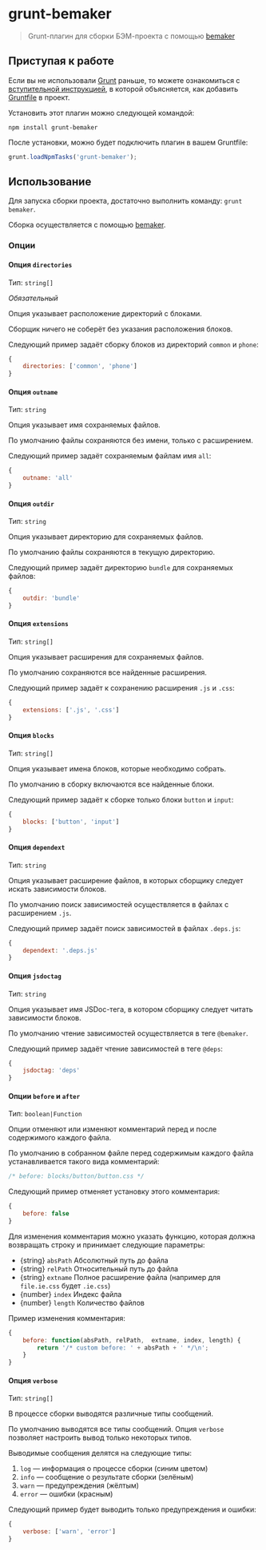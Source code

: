 # grunt-bemaker

> Grunt-плагин для сборки БЭМ-проекта с помощью [bemaker](https://github.com/tenorok/bemaker)

## Приступая к работе

Если вы не использовали [Grunt](http://gruntjs.com/) раньше, то можете ознакомиться с [вступительной инструкцией](http://gruntjs.com/getting-started), в которой объясняется, как добавить [Gruntfile](http://gruntjs.com/sample-gruntfile) в проект.

Установить этот плагин можно следующей командой:

```shell
npm install grunt-bemaker
```

После установки, можно будет подключить плагин в вашем Gruntfile:

```js
grunt.loadNpmTasks('grunt-bemaker');
```

## Использование

Для запуска сборки проекта, достаточно выполнить команду: `grunt bemaker`.

Сборка осуществляется с помощью [bemaker](https://github.com/tenorok/bemaker).

### Опции

#### Опция `directories`

Тип: `string[]`

_Обязательный_

Опция указывает расположение директорий с блоками.

Сборщик ничего не соберёт без указания расположения блоков.

Следующий пример задаёт сборку блоков из директорий `common` и `phone`:

```js
{
    directories: ['common', 'phone']
}
```

#### Опция `outname`

Тип: `string`

Опция указывает имя сохраняемых файлов.

По умолчанию файлы сохраняются без имени, только с расширением.

Следующий пример задаёт сохраняемым файлам имя `all`:

```js
{
    outname: 'all'
}
```

#### Опция `outdir`

Тип: `string`

Опция указывает директорию для сохраняемых файлов.

По умолчанию файлы сохраняются в текущую директорию.

Следующий пример задаёт директорию `bundle` для сохраняемых файлов:

```js
{
    outdir: 'bundle'
}
```

#### Опция `extensions`

Тип: `string[]`

Опция указывает расширения для сохраняемых файлов.

По умолчанию сохраняются все найденные расширения.

Следующий пример задаёт к сохранению расширения `.js` и `.css`:

```js
{
    extensions: ['.js', '.css']
}
```

#### Опция `blocks`

Тип: `string[]`

Опция указывает имена блоков, которые необходимо собрать.

По умолчанию в сборку включаются все найденные блоки.

Следующий пример задаёт к сборке только блоки `button` и `input`:

```js
{
    blocks: ['button', 'input']
}
```

#### Опция `dependext`

Тип: `string`

Опция указывает расширение файлов, в которых
сборщику следует искать зависимости блоков.

По умолчанию поиск зависимостей осуществляется в файлах с расширением `.js`.

Следующий пример задаёт поиск зависимостей в файлах `.deps.js`:

```js
{
    dependext: '.deps.js'
}
```

#### Опция `jsdoctag`

Тип: `string`

Опция указывает имя JSDoc-тега, в котором сборщику следует
читать зависимости блоков.

По умолчанию чтение зависимостей осуществляется в теге `@bemaker`.

Следующий пример задаёт чтение зависимостей в теге `@deps`:

```js
{
    jsdoctag: 'deps'
}
```

#### Опции `before` и `after`

Тип: `boolean|Function`

Опции отменяют или изменяют комментарий перед и после содержимого каждого файла.

По умолчанию в собранном файле перед содержимым каждого файла устанавливается такого вида комментарий:

```css
/* before: blocks/button/button.css */
```

Следующий пример отменяет установку этого комментария:

```js
{
    before: false
}
```

Для изменения комментария можно указать функцию, которая должна возвращать строку
и принимает следующие параметры:
- {string} `absPath` Абсолютный путь до файла
- {string} `relPath` Относительный путь до файла
- {string} `extname` Полное расширение файла (например для `file.ie.css` будет `.ie.css`)
- {number} `index` Индекс файла
- {number} `length` Количество файлов

Пример изменения комментария:

```js
{
    before: function(absPath, relPath,  extname, index, length) {
        return '/* custom before: ' + absPath + ' */\n';
    }
}
```

#### Опция `verbose`

Тип: `string[]`

В процессе сборки выводятся различные типы сообщений.

По умолчанию выводятся все типы сообщений.
Опция `verbose` позволяет настроить вывод только некоторых типов.

Выводимые сообщения делятся на следующие типы:

1. `log` — информация о процессе сборки (синим цветом)
2. `info` — сообщение о результате сборки (зелёным)
3. `warn` — предупреждения (жёлтым)
4. `error` — ошибки (красным)

Следующий пример будет выводить только предупреждения и ошибки:

```js
{
    verbose: ['warn', 'error']
}
```
